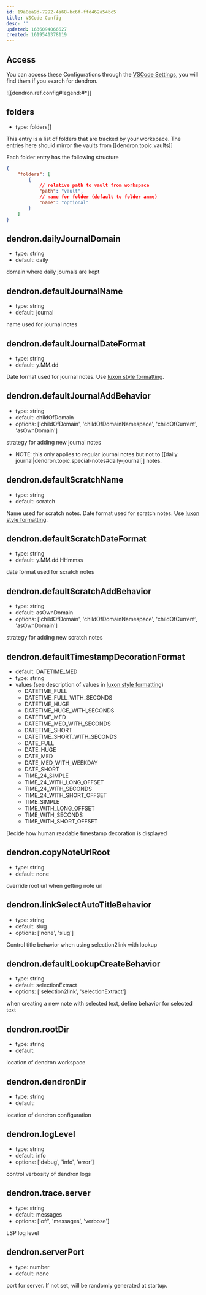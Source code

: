 ```yaml
---
id: 19a0ea9d-7292-4a68-bc6f-ffd462a54bc5
title: VSCode Config
desc: ''
updated: 1636094066627
created: 1619541378119
---
```


## Access

You can access these Configurations through the [VSCode Settings,](https://code.visualstudio.com/docs/getstarted/settings) you will find them if you search for dendron.

![[dendron.ref.config#legend:#*]]

## folders

- type: folders[]

This entry is a list of folders that are tracked by your workspace.
The entries here should mirror the vaults from [[dendron.topic.vaults]]

Each folder entry has the following structure

```json
{
    "folders": [
        {
            // relative path to vault from workspace
            "path": "vault",
            // name for folder (default to folder anme)
            "name": "optional"
        }
    ]
}
```

## dendron.dailyJournalDomain
- type: string
- default: daily

domain where daily journals are kept

## dendron.defaultJournalName
- type: string
- default: journal

name used for journal notes

## dendron.defaultJournalDateFormat
- type: string
- default: y.MM.dd

Date format used for journal notes. Use [luxon style formatting][luxon-style-formatting].

## dendron.defaultJournalAddBehavior
- type: string
- default: childOfDomain
- options:  ['childOfDomain', 'childOfDomainNamespace', 'childOfCurrent', 'asOwnDomain']

strategy for adding new journal notes
- NOTE: this only applies to regular journal notes but not to  [[daily journal|dendron.topic.special-notes#daily-journal]] notes.

## dendron.defaultScratchName
- type: string
- default: scratch

Name used for scratch notes. Date format used for scratch notes. Use [luxon style formatting][luxon-style-formatting].

## dendron.defaultScratchDateFormat
- type: string
- default: y.MM.dd.HHmmss

date format used for scratch notes

## dendron.defaultScratchAddBehavior
- type: string
- default: asOwnDomain
- options:  ['childOfDomain', 'childOfDomainNamespace', 'childOfCurrent', 'asOwnDomain']

strategy for adding new scratch notes


## dendron.defaultTimestampDecorationFormat 
- default: DATETIME_MED
- type: string
- values (see description of values in [luxon style formatting][luxon-style-formatting]) 
    * DATETIME_FULL
    * DATETIME_FULL_WITH_SECONDS
    * DATETIME_HUGE
    * DATETIME_HUGE_WITH_SECONDS
    * DATETIME_MED
    * DATETIME_MED_WITH_SECONDS
    * DATETIME_SHORT
    * DATETIME_SHORT_WITH_SECONDS
    * DATE_FULL
    * DATE_HUGE
    * DATE_MED
    * DATE_MED_WITH_WEEKDAY
    * DATE_SHORT
    * TIME_24_SIMPLE
    * TIME_24_WITH_LONG_OFFSET
    * TIME_24_WITH_SECONDS
    * TIME_24_WITH_SHORT_OFFSET
    * TIME_SIMPLE
    * TIME_WITH_LONG_OFFSET
    * TIME_WITH_SECONDS
    * TIME_WITH_SHORT_OFFSET

Decide how human readable timestamp decoration is displayed

## dendron.copyNoteUrlRoot
- type: string
- default: none

override root url when getting note url

## dendron.linkSelectAutoTitleBehavior
- type: string
- default: slug
- options:  ['none', 'slug']

Control title behavior when using selection2link with lookup

## dendron.defaultLookupCreateBehavior
- type: string
- default: selectionExtract
- options:  ['selection2link', 'selectionExtract']

when creating a new note with selected text, define behavior for selected text

## dendron.rootDir
- type: string
- default: 

location of dendron workspace

## dendron.dendronDir
- type: string
- default: 

location of dendron configuration

## dendron.logLevel
- type: string
- default: info
- options:  ['debug', 'info', 'error']

control verbosity of dendron logs

## dendron.trace.server
- type: string
- default: messages
- options:  ['off', 'messages', 'verbose']

LSP log level

## dendron.serverPort
- type: number
- default: none

port for server. If not set, will be randomly generated at startup.

[luxon-style-formatting]: https://moment.github.io/luxon/#/formatting

